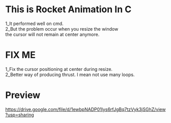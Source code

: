 <h1><a id="This_is_Rocket_Animation_In_C_0"></a>This is Rocket Animation In C</h1>
<p>1_It performed well on cmd.<br>
2_But the problem occur when you resize the window<br>
the cursor will not remain at center anymore.</p>
<h1><a id="FIX_ME_7"></a>FIX ME</h1>
<p>1_Fix the cursor positioning at center during resize.<br>
2_Better way of producing thrust. I mean not use many loops.</p>
<h1><a id="Preview_12"></a>Preview</h1>
<p><a href="https://drive.google.com/file/d/1ewbpNADP01lys6rfJgBq7tzVyk3jSGhZ/view?usp=sharing">https://drive.google.com/file/d/1ewbpNADP01lys6rfJgBq7tzVyk3jSGhZ/view?usp=sharing</a></p>
